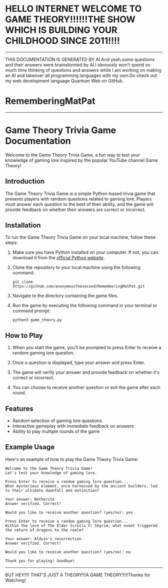 # HELLO INTERNET WELCOME TO GAME THEORY!!!!!!THE SHOW WHICH IS BUILDING YOUR CHILDHOOD SINCE 2011!!!!
- - -
THIS DOCUMENTATION IS GENERATED BY AI.And yeah,some questions and their answers were brainstormed by AI.I obviously won't spend so much time thinking of questions and answers while I am working on making an AI and takeover all programming languages with my own.Go check out my web development language Quantum Web on GitHub.
  # RememberingMatPat

---

# Game Theory Trivia Game Documentation

Welcome to the Game Theory Trivia Game, a fun way to test your knowledge of gaming lore inspired by the popular YouTube channel Game Theory!

## Introduction

The Game Theory Trivia Game is a simple Python-based trivia game that presents players with random questions related to gaming lore. Players must answer each question to the best of their ability, and the game will provide feedback on whether their answers are correct or incorrect.

## Installation

To run the Game Theory Trivia Game on your local machine, follow these steps:

1. Make sure you have Python installed on your computer. If not, you can download it from the [official Python website](https://www.python.org/).

2. Clone the repository to your local machine using the following command:
   ```
   git clone https://github.com/anonymousthesecond/RememberingMatPat.git
   ```

3. Navigate to the directory containing the game files.

4. Run the game by executing the following command in your terminal or command prompt:
   ```
   python3 game_theory.py
   ```

## How to Play

1. When you start the game, you'll be prompted to press Enter to receive a random gaming lore question.

2. Once a question is displayed, type your answer and press Enter.

3. The game will verify your answer and provide feedback on whether it's correct or incorrect.

4. You can choose to receive another question or exit the game after each round.

## Features

- Random selection of gaming lore questions
- Interactive gameplay with immediate feedback on answers
- Ability to play multiple rounds of the game

## Example Usage

Here's an example of how to play the Game Theory Trivia Game:

```
Welcome to the Game Theory Trivia Game!
Let's test your knowledge of gaming lore.

Press Enter to receive a random gaming lore question...
What mysterious element, once harnessed by the ancient builders, led to their ultimate downfall and extinction?

Your answer: Netherite
Answer verified. Correct!

Would you like to receive another question? (yes/no): yes

Press Enter to receive a random gaming lore question...
Within the lore of The Elder Scrolls V: Skyrim, what event triggered the return of dragons to the realm?

Your answer: Alduin's resurrection
Answer verified. Correct!

Would you like to receive another question? (yes/no): no

Thank you for playing! Goodbye!
```

---

BUT HEY!!!! THAT'S JUST A THEORY!!!A GAME THEORY!!!!!Thanks for Watching!
